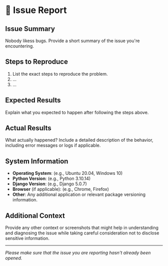 # 🐛 Issue Report
## Issue Summary
Nobody likess bugs. Provide a short summary of the issue you're encountering.

## Steps to Reproduce
1. List the exact steps to reproduce the problem.
2. ...
3. ...

## Expected Results
Explain what you expected to happen after following the steps above.

## Actual Results
What actually happened? Include a detailed description of the behavior, including error messages or logs if applicable.

## System Information
- **Operating System**: (e.g., Ubuntu 20.04, Windows 10)
- **Python Version**: (e.g., Python 3.10.14)
- **Django Version**: (e.g., Django 5.0.7)
- **Browser** (if applicable): (e.g., Chrome, Firefox)
- **Other**: Any additional application or relevant package versioning information.

## Additional Context
Provide any other context or screenshots that might help in understanding and diagnosing the issue while taking careful consideration not to disclose sensitive information.

---

*Please make sure that the issue you are reporting hasn't already been opened.*
